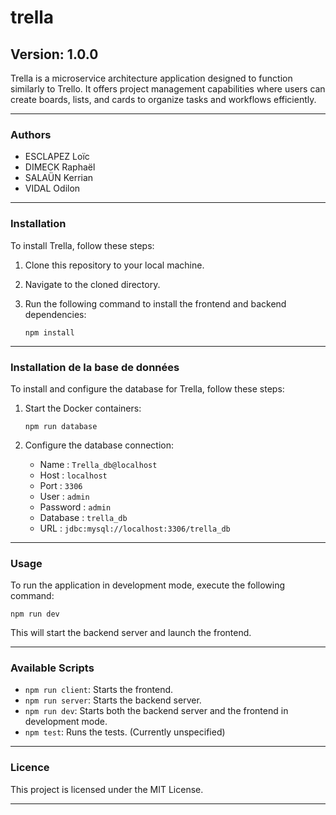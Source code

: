 # trella

## Version: 1.0.0

Trella is a microservice architecture application designed to function similarly to Trello. It offers project management capabilities where users can create boards, lists, and cards to organize tasks and workflows efficiently.

---

### Authors

- ESCLAPEZ Loïc
- DIMECK Raphaël
- SALAÜN Kerrian
- VIDAL Odilon

---

### Installation

To install Trella, follow these steps:

1. Clone this repository to your local machine.
2. Navigate to the cloned directory.
3. Run the following command to install the frontend and backend dependencies:

    ```
    npm install
    ```

---

### Installation de la base de données

To install and configure the database for Trella, follow these steps:

1. Start the Docker containers:

    ```
    npm run database
    ```

2. Configure the database connection:
    - Name : `Trella_db@localhost`
    - Host : `localhost`
    - Port : `3306`
    - User : `admin`
    - Password : `admin`
    - Database : `trella_db`
    - URL : `jdbc:mysql://localhost:3306/trella_db`

---

### Usage
To run the application in development mode, execute the following command:

    npm run dev

This will start the backend server and launch the frontend.

---

### Available Scripts

- `npm run client`: Starts the frontend.
- `npm run server`: Starts the backend server.
- `npm run dev`:  Starts both the backend server and the frontend in development mode.
- `npm test`:  Runs the tests. (Currently unspecified)

---

### Licence

This project is licensed under the MIT License.

---

